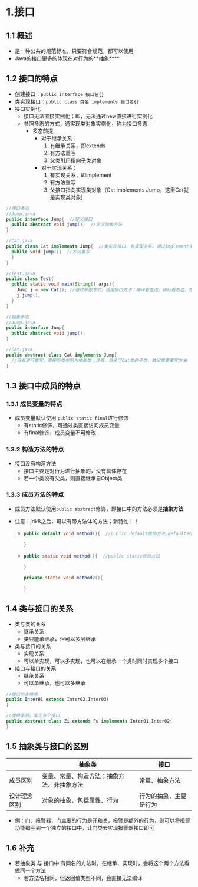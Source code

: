 # 1.接口

## 1.1 概述

- 是一种公共的规范标准，只要符合规范，都可以使用
- Java的接口更多的体现在对行为的**抽象****

## 1.2 接口的特点

- 创建接口：`public interface 接口名{}`
- 类实现接口：`public class 类名 implements 接口名{}`
- 接口实例化
  - 接口无法直接实例化；即，无法通过new直接进行实例化
  - 参照多态的方式，通实现类对象实例化，称为接口多态
    - 多态前提
      - 对于继承关系：
        1. 有继承关系，即extends
        2. 有方法重写
        3. 父类引用指向子类对象
      - 对于实现关系：
        1. 有实现关系，即implement
        2. 有方法重写
        3. 父接口指向实现类对象（Cat implements Jump，这里Cat就是实现类对象)

```java
//接口多态
//Jump.java
public interface Jump{  //定义接口
  public abstract void jump();  //定义抽象方法
}

//Cat.java
public class Cat implements Jump{  //类实现接口，有实现关系，通过Implement关键字
  public void jump(){  //方法重写
  }
}

//Test.java
public class Test{
  public static void main(String[] args){
    Jump j = new Cat(); //通过多态方式，调用接口方法；编译看左边，执行看右边，想要实现Cat中重写的方法，所以将Cat放在右边进行实例化
    j.jump();
  }
}
```

```java
//抽象多态
//Jump.java
public interface Jump{
  public abstract void jump();
}

//Cat.java
public abstract class Cat implements Jump{
  //没有进行重写，直接将类申明为抽象类；注意，继承了Cat类的子类，依旧需要重写方法
}
```

## 1.3 接口中成员的特点

### 1.3.1 成员变量的特点

- 成员变量默认使用 `public static final`进行修饰
  - 有static修饰，可通过类直接访问成员变量
  - 有final修饰，成员变量不可修改

### 1.3.2 构造方法的特点

- 接口没有构造方法
  - 接口主要是对行为进行抽象的，没有具体存在
  - 若一个类没有父类，则直接继承自Object类

### 1.3.3 成员方法的特点

- 成员方法默认使用`public abstract`修饰，即接口中的方法必须是**抽象方法**

- 注意：jdk8之后，可以有带方法体的方法；新特性！！

  - ```java
    public default void method(){  //public default修饰方法,default只能用public修饰
      
    }
    ```

  - ```java
    public static void method(){  //public static修饰方法
      
    }
    
    private static void method2(){
      
    }
    ```


## 1.4 类与接口的关系

- 类与类的关系
  - 继承关系
  - 类只能单继承，但可以多层继承
- 类与接口的关系
  - 实现关系
  - 可以单实现，可以多实现，也可以在继承一个类时同时实现多个接口
- 接口与接口的关系
  - 继承关系
  - 可以单继承，也可以多继承

```java
//接口的多继承
public Inter01 extends Inter02,Inter03{
}

//类继承后，实现多个接口
public abstract class Zi extends Fu implements Inter01,Inter02{
}
```

## 1.5 抽象类与接口的区别

|              | 抽象类                                     | 接口                   |
| ------------ | ------------------------------------------ | ---------------------- |
| 成员区别     | 变量、常量、构造方法；抽象方法、非抽象方法 | 常量、抽象方法         |
| 设计理念区别 | 对象的抽象，包括属性、行为                 | 行为的抽象，主要是行为 |

- 例：门、报警器，门主要的行为是开和关，报警是额外的行为，则可以将报警功能编写到一个独立的接口中，让门类去实现报警器接口即可

## 1.6 补充

- 若抽象类 与 接口中 有同名的方法时，在继承、实现时，会将这个两个方法看做同一个方法
  - 若方法名相同，但返回值类型不同，会直接无法编译